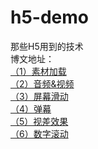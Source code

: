 # h5-demo
那些H5用到的技术  
博文地址：  
[（1）素材加载](http://www.cnblogs.com/leestar54/p/h5-demo-loading.html)  
[（2）音频&视频](http://www.cnblogs.com/leestar54/p/6411495.html)  
[（3）屏幕滑动](http://www.cnblogs.com/leestar54/p/6486359.html)  
[（4）弹幕](http://www.cnblogs.com/leestar54/p/6523620.html)  
[（5）视差效果](http://www.cnblogs.com/leestar54/p/6786752.html)  
[（6）数字滚动](http://www.cnblogs.com/leestar54/p/7481934.html)